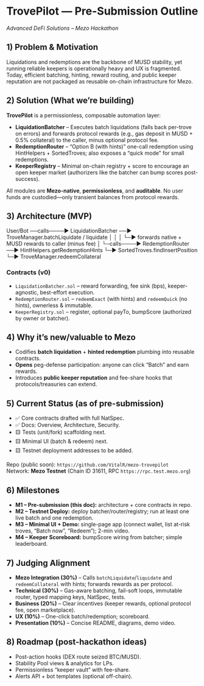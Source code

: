 # TrovePilot — Pre-Submission Outline
_Advanced DeFi Solutions – Mezo Hackathon_

## 1) Problem & Motivation
Liquidations and redemptions are the backbone of MUSD stability, yet running reliable keepers is operationally heavy and UX is fragmented. Today, efficient batching, hinting, reward routing, and public keeper reputation are not packaged as reusable on-chain infrastructure for Mezo.

## 2) Solution (What we’re building)
**TrovePilot** is a permissionless, composable automation layer:
- **LiquidationBatcher** – Executes batch liquidations (falls back per-trove on errors) and forwards protocol rewards (e.g., gas deposit in MUSD + 0.5% collateral) to the caller, minus optional protocol fee.
- **RedemptionRouter** – “Option B (with hints)” one-call redemption using HintHelpers + SortedTroves; also exposes a “quick mode” for small redemptions.
- **KeeperRegistry** – Minimal on-chain registry + score to encourage an open keeper market (authorizers like the batcher can bump scores post-success).

All modules are **Mezo-native**, **permissionless**, and **auditable**. No user funds are custodied—only transient balances from protocol rewards.

## 3) Architecture (MVP)
User/Bot ──calls────► LiquidationBatcher ──► TroveManager.batchLiquidate / liquidate
│ │
│ └─► forwards native + MUSD rewards to caller (minus fee)
│
└─calls────► RedemptionRouter ──► HintHelpers.getRedemptionHints
└─► SortedTroves.findInsertPosition
└─► TroveManager.redeemCollateral

### Contracts (v0)
- `LiquidationBatcher.sol` – reward forwarding, fee sink (bps), keeper-agnostic, best-effort execution.
- `RedemptionRouter.sol` – `redeemExact` (with hints) and `redeemQuick` (no hints), ownerless & immutable.
- `KeeperRegistry.sol` – register, optional payTo, bumpScore (authorized by owner or batcher).

## 4) Why it’s new/valuable to Mezo
- Codifies **batch liquidation** + **hinted redemption** plumbing into reusable contracts.
- **Opens** peg-defense participation: anyone can click “Batch” and earn rewards.
- Introduces **public keeper reputation** and fee-share hooks that protocols/treasuries can extend.

## 5) Current Status (as of pre-submission)
- ✅ Core contracts drafted with full NatSpec.
- ✅ Docs: Overview, Architecture, Security.
- 🟨 Tests (unit/fork) scaffolding next.
- 🟨 Minimal UI (batch & redeem) next.
- 🟨 Testnet deployment addresses to be added.

Repo (public soon): `https://github.com/VitalR/mezo-trovepilot`  
Network: **Mezo Testnet** (Chain ID 31611, RPC `https://rpc.test.mezo.org`)

## 6) Milestones
- **M1 – Pre-submission (this doc):** architecture + core contracts in repo.
- **M2 – Testnet Deploy:** deploy batcher/router/registry; run at least one live batch and one redemption.
- **M3 – Minimal UI + Demo:** single-page app (connect wallet, list at-risk troves, “Batch now”, “Redeem”); 2-min video.
- **M4 – Keeper Scoreboard:** bumpScore wiring from batcher; simple leaderboard.

## 7) Judging Alignment
- **Mezo Integration (30%)** – Calls `batchLiquidate`/`liquidate` and `redeemCollateral` with hints; forwards rewards as per protocol.  
- **Technical (30%)** – Gas-aware batching, fail-soft loops, immutable router, typed mapping keys, NatSpec, tests.  
- **Business (20%)** – Clear incentives (keeper rewards, optional protocol fee, open marketplace).  
- **UX (10%)** – One-click batch/redemption; scoreboard.  
- **Presentation (10%)** – Concise README, diagrams, demo video.

## 8) Roadmap (post-hackathon ideas)
- Post-action hooks (DEX route seized BTC/MUSD).
- Stability Pool views & analytics for LPs.
- Permissionless “keeper vault” with fee-share.
- Alerts API + bot templates (optional off-chain).
